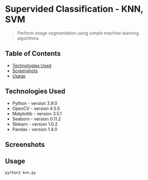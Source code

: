 # Supervided Classification - KNN, SVM
> Perform image segmentation using simple machine learning algorithms

## Table of Contents
* [Technologies Used](#technologies-used)
* [Screenshots](#screenshots)
* [Usage](#usage)
<!-- * [License](#license) -->



## Technologies Used
- Python - version 3.9.0
- OpenCV - version 4.5.5
- Matplotlib - version 3.5.1
- Seaborn - version 0.11.2
- Sklearn - version 1.0.2
- Pandas - version 1.4.0


## Screenshots
<!-- If you have screenshots you'd like to share, include them here. -->


## Usage
`python3 knn.py`



<!-- Optional -->
<!-- ## License -->
<!-- This project is open source and available under the [... License](). -->

<!-- You don't have to include all sections - just the one's relevant to your project -->


